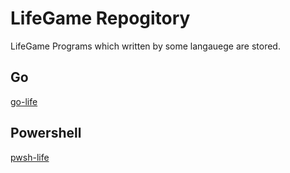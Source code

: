 # LifeGame Repogitory
LifeGame Programs which written by some langauege are stored.

## Go
[go-life](https://github.com/y10e/go-life)

## Powershell
[pwsh-life](https://github.com/y10e/go-life)
